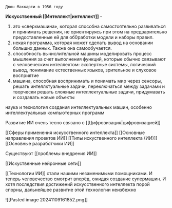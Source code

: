 `Джон Маккарти в 1956 году`

**Искусственный [[Интеллект|интеллект]]** -
1. это «сверхмашина», которая способна самостоятельно развиваться и принимать решения, не ориентируясь при этом на предварительно предоставленные ей для об0работки модели и наборы правил.
2. некая программа, которая может сделать вывод на основании больших данных. Также она самообучается.
3. способность вычислительной машины моделировать процесс мышления за счет выполнения функций, которые обычно связывают с человеческим интеллектом: экспертные системы, логический вывод, понимание естественных языков, зрительное и слуховое восприятие
4. машина, способная воспринимать и понимать мир через сенсоры, решать интеллктуальные задачи, переключаться между задачами и творчески решать сложные интеллектуальные задачи, придумавать и создавать новые объекты

наука и технология создания интеллектуальных машин, особенно интеллектуальных компьютерных программ

Развитие ИИ очень тесно связано с [[Цифровизация|цифровизацией]]

[[Сферы применения искусственного интеллекта]]
[[Основные направления проектов ИИ]]
[[Типы искуственного интеллекта (ИИ)]]
[[Основные разработчики ИИ]]

Существуют [[проблемы внедрения ИИ]]

[[Искуственные нейронные сети]]



[[Технологии ИИ]] стали нашими незаменимыми помощниками. И теперь человечество смотрит вперёд, ожидая создание супермашин.
И хотя последствия достижений искусственного интеллекта порой спорны, дальнейшее развитие этой технологии неизбежно

![[Pasted image 20241109161852.png]]